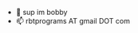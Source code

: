 - 👋 sup im bobby
- 📫 rbtprograms AT gmail DOT com

<!---
rbtprograms/rbtprograms is a ✨ special ✨ repository because its `README.md` (this file) appears on your GitHub profile.
You can click the Preview link to take a look at your changes.
--->
